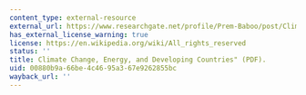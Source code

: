 ```yaml
---
content_type: external-resource
external_url: https://www.researchgate.net/profile/Prem-Baboo/post/Climate_Changes_and_Energy_poverty/attachment/59d622f779197b80779814ca/AS%3A304739688878080%401449667011358/download/Climate-Change-Energy-and-Developing-Countries.pdf
has_external_license_warning: true
license: https://en.wikipedia.org/wiki/All_rights_reserved
status: ''
title: Climate Change, Energy, and Developing Countries" (PDF).
uid: 00880b9a-66be-4c46-95a3-67e9262855bc
wayback_url: ''
---
```

